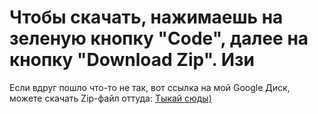 # Чтобы скачать, нажимаешь на зеленую кнопку "Code", далее на кнопку "Download Zip". Изи
Если вдруг пошло что-то не так, вот ссылка на мой Google Диск, можете скачать Zip-файл оттуда: <a href="https://drive.google.com/drive/folders/1me8KxVmafVH-NY850mBXeF_WqacmgLU1?usp=sharing">Тыкай сюды)</a>
